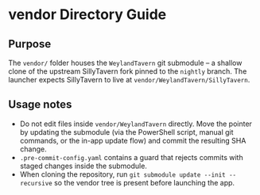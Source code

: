 # vendor Directory Guide

## Purpose
The `vendor/` folder houses the `WeylandTavern` git submodule – a shallow clone of the upstream SillyTavern fork pinned to the `nightly` branch. The launcher expects SillyTavern to live at `vendor/WeylandTavern/SillyTavern`.

## Usage notes
- Do not edit files inside `vendor/WeylandTavern` directly. Move the pointer by updating the submodule (via the PowerShell script, manual git commands, or the in-app update flow) and commit the resulting SHA change.
- `.pre-commit-config.yaml` contains a guard that rejects commits with staged changes inside the submodule.
- When cloning the repository, run `git submodule update --init --recursive` so the vendor tree is present before launching the app.
